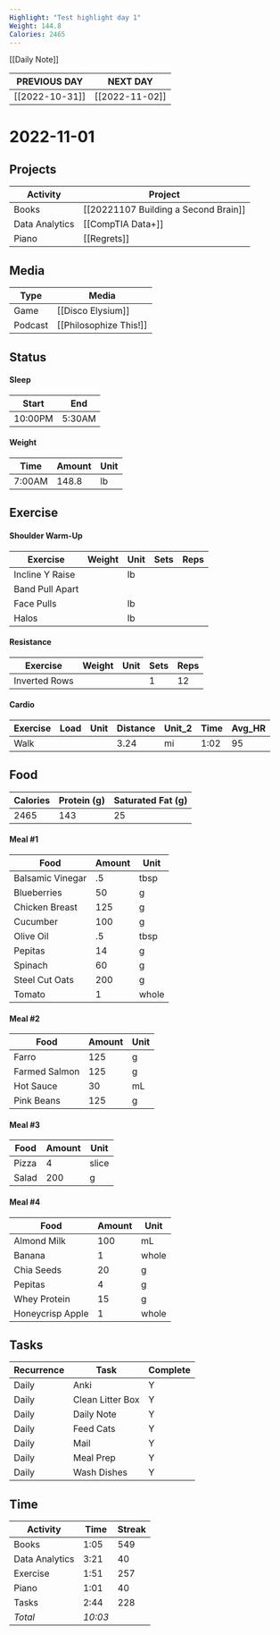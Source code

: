 ```yaml
---
Highlight: "Test highlight day 1"
Weight: 144.8
Calories: 2465
---
```

[[Daily Note]]

| **PREVIOUS DAY**                | **NEXT DAY**                   |
| --------------------------- | -------------------------- |
| [[2022-10-31]] | [[2022-11-02]] | 

# 2022-11-01

## Projects
| Activity       | Project                     |
| -------------- | --------------------------- |
| Books          | [[20221107 Building a Second Brain]] |
| Data Analytics | [[CompTIA Data+]]           |
| Piano          | [[Regrets]]                 |

## Media
| Type         | Media                  |
| ------------ | ---------------------- |
| Game         | [[Disco Elysium]]      |
| Podcast      | [[Philosophize This!]] |

## Status
#### Sleep
| Start   | End    |
| ------- | ------ |
| 10:00PM | 5:30AM |

#### Weight
| Time   | Amount | Unit |
| ------ | ------ | ---- |
| 7:00AM | 148.8  | lb   |

## Exercise
#### Shoulder Warm-Up
| Exercise        | Weight | Unit | Sets | Reps |
| --------------- | ------ | ---- | ---- | ---- |
| Incline Y Raise |        | lb   |      |      |
| Band Pull Apart |        |      |      |      |
| Face Pulls      |        | lb   |      |      |
| Halos           |        | lb   |      |      |

#### Resistance
| Exercise      | Weight | Unit | Sets | Reps |
| ------------- | ------ | ---- | ---- | ---- |
| Inverted Rows |        |      | 1    | 12   |

#### Cardio
| Exercise | Load | Unit | Distance | Unit_2 | Time | Avg_HR |
| -------- | ---- | ---- | -------- | ------ | ---- | ------ |
| Walk     |      |      | 3.24     | mi     | 1:02 | 95     |

## Food
| Calories | Protein (g) | Saturated Fat (g) |
| -------- | ----------- | ----------------- |
| 2465     | 143         | 25                |

#### Meal #1
| Food             | Amount | Unit  |
| ---------------- | ------ | ----- |
| Balsamic Vinegar | .5     | tbsp  |
| Blueberries      | 50     | g     |
| Chicken Breast   | 125    | g     |
| Cucumber         | 100    | g     |
| Olive Oil        | .5     | tbsp  |
| Pepitas          | 14     | g     |
| Spinach          | 60     | g     |
| Steel Cut Oats   | 200    | g     |
| Tomato           | 1      | whole |

#### Meal #2
| Food          | Amount | Unit |
| ------------- | ------ | ---- |
| Farro         | 125    | g    |
| Farmed Salmon | 125    | g    |
| Hot Sauce     | 30     | mL   |
| Pink Beans    | 125    | g    |

#### Meal #3
| Food  | Amount | Unit  |
| ----- | ------ | ----- |
| Pizza | 4      | slice |
| Salad | 200    | g     |

#### Meal #4
| Food             | Amount | Unit  |
| ---------------- | ------ | ----- |
| Almond Milk      | 100    | mL    |
| Banana           | 1      | whole |
| Chia Seeds       | 20     | g     |
| Pepitas          | 4      | g     |
| Whey Protein     | 15     | g     |
| Honeycrisp Apple | 1      | whole |

## Tasks
| Recurrence    | Task                      | Complete |
| ------------- | ------------------------- | -------- |
| Daily         | Anki                      | Y        |
| Daily         | Clean Litter Box          | Y        |
| Daily         | Daily Note                | Y        |
| Daily         | Feed Cats                 | Y        |
| Daily         | Mail                      | Y        |
| Daily         | Meal Prep                 | Y        |
| Daily         | Wash Dishes               | Y        |

## Time
| Activity       | Time    | Streak |
| -------------- | ------- | ------ |
| Books          | 1:05    | 549    |
| Data Analytics | 3:21    | 40     |
| Exercise       | 1:51    | 257    |
| Piano          | 1:01    | 40     |
| Tasks          | 2:44    | 228    |
| *Total*        | *10:03* |        |